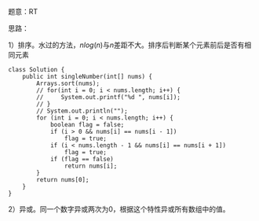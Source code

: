 题意：RT

思路：

1）排序。水过的方法，$nlog(n)$与$n$差距不大。排序后判断某个元素前后是否有相同元素



```
class Solution {
    public int singleNumber(int[] nums) {
        Arrays.sort(nums);
        // for(int i = 0; i < nums.length; i++) {
        //     System.out.printf("%d ", nums[i]);
        // }
        // System.out.println("");
        for (int i = 0; i < nums.length; i++) {
            boolean flag = false;
            if (i > 0 && nums[i] == nums[i - 1])
                flag = true;
            if (i < nums.length - 1 && nums[i] == nums[i + 1])
                flag = true;
            if (flag == false)
                return nums[i];
        }
        return nums[0];
    }
}
```



2）异或。同一个数字异或两次为0，根据这个特性异或所有数组中的值。

